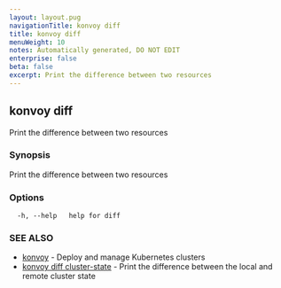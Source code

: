 ```yaml
---
layout: layout.pug
navigationTitle: konvoy diff
title: konvoy diff
menuWeight: 10
notes: Automatically generated, DO NOT EDIT
enterprise: false
beta: false
excerpt: Print the difference between two resources
---
```


## konvoy diff

Print the difference between two resources

### Synopsis

Print the difference between two resources

### Options

```
  -h, --help   help for diff
```

### SEE ALSO

* [konvoy](../)	 - Deploy and manage Kubernetes clusters
* [konvoy diff cluster-state](./konvoy-diff-cluster-state/)	 - Print the difference between the local and remote cluster state

